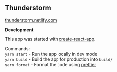 ## Thunderstorm

[thunderstorm.netlify.com](https://thunderstorm.netlify.com/)

**Development**

This app was started with [create-react-app](https://github.com/facebook/create-react-app).

Commands:  
`yarn start` - Run the app locally in dev mode  
`yarn build` - Build the app for production into `build/`  
`yarn format` - Format the code using   [prettier](https://github.com/prettier/prettier)
